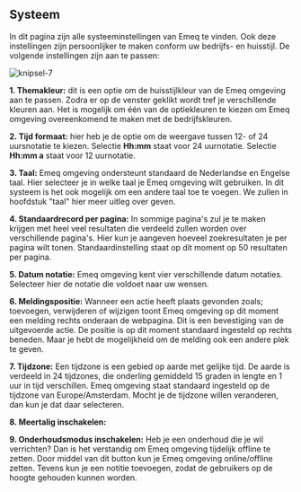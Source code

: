 ## Systeem
In dit pagina zijn alle systeeminstellingen van Emeq te vinden. Ook deze instellingen zijn persoonlijker te maken conform uw bedrijfs- en huisstijl. De volgende instellingen zijn aan te passen:

![knipsel-7](https://user-images.githubusercontent.com/95087870/147787918-a9596074-7ddd-439d-8b24-89b128066866.PNG)

**1. Themakleur:** dit is een optie om de huisstijlkleur van de Emeq omgeving aan te passen. Zodra er op de venster geklikt wordt tref je verschillende kleuren aan. Het is mogelijk om één van de optiekleuren te kiezen om Emeq omgeving overeenkomend te maken met de bedrijfskleuren.

**2. Tijd formaat:** hier heb je de optie om de weergave tussen 12- of 24 uursnotatie te kiezen. 
Selectie **Hh:mm** staat voor 24 uurnotatie. 
Selectie **Hh:mm a** staat voor 12 uurnotatie.

**3. Taal:** Emeq omgeving ondersteunt standaard de Nederlandse en Engelse taal. Hier selecteer je in welke taal je Emeq omgeving wilt gebruiken. In dit systeem is het ook mogelijk om een andere taal toe te voegen. We zullen in hoofdstuk "taal" hier meer uitleg over geven.

**4. Standaardrecord per pagina:** In sommige pagina's zul je te maken krijgen met heel veel resultaten die verdeeld zullen worden over verschillende pagina's. Hier kun je aangeven hoeveel zoekresultaten je per pagina wilt tonen. Standaardinstelling staat op dit moment op 50 resultaten per pagina. 

**5. Datum notatie:** Emeq omgeving kent vier verschillende datum notaties. Selecteer hier de notatie die voldoet naar uw wensen. 

**6. Meldingspositie:** Wanneer een actie heeft plaats gevonden zoals; toevoegen, verwijderen of wijzigen toont Emeq omgeving op dit moment een melding rechts onderaan de webpagina. Dit is een bevestiging van de uitgevoerde actie. De positie is op dit moment standaard ingesteld op rechts beneden. Maar je hebt de mogelijkheid om de melding ook een andere plek te geven.

**7. Tijdzone:** Een tijdzone is een gebied op aarde met gelijke tijd. De aarde is verdeeld in 24 tijdzones, die onderling gemiddeld 15 graden in lengte en 1 uur in tijd verschillen. Emeq omgeving staat standaard ingesteld op de tijdzone van Europe/Amsterdam. Mocht je de tijdzone willen veranderen, dan kun je dat daar selecteren. 

**8. Meertalig inschakelen:**

**9. Onderhoudsmodus inschakelen:** Heb je een onderhoud die je wil verrichten? Dan is het verstandig om Emeq omgeving tijdelijk offline te zetten. Door middel van dit button kun je Emeq omgeving online/offline zetten. Tevens kun je een notitie toevoegen, zodat de gebruikers op de hoogte gehouden kunnen worden. 
